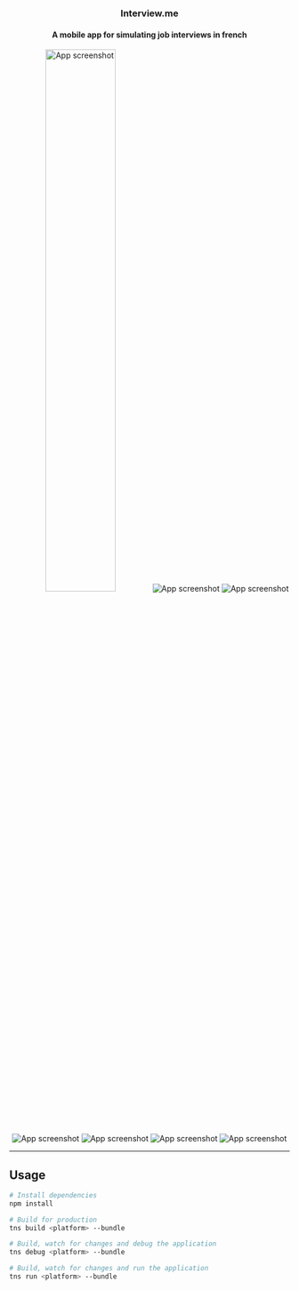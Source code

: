<h3 align="center">Interview.me</h3>

<h4 align="center">A mobile app for simulating job interviews in french</h4>

<p align="center">
    <img src="./promo/screen_01.png" height="50%" width="50%" alt="App screenshot">
    <img src="./promo/screen_02.png" alt="App screenshot">
    <img src="./promo/screen_03.png" alt="App screenshot">
    <img src="./promo/screen_04.png" alt="App screenshot">
    <img src="./promo/screen_05.png" alt="App screenshot">
    <img src="./promo/screen_06.png" alt="App screenshot">
    <img src="./promo/screen_07.png" alt="App screenshot">
</p>

---

## Usage

``` bash
# Install dependencies
npm install

# Build for production
tns build <platform> --bundle

# Build, watch for changes and debug the application
tns debug <platform> --bundle

# Build, watch for changes and run the application
tns run <platform> --bundle
```